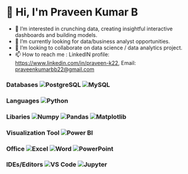 # 👋 Hi, I'm Praveen Kumar B

- 👀 I’m interested in crunching data, creating insightful interactive dashboards and building models.
- 🌱 I’m currently looking for data/business analyst opportunities.
- 🙏 I’m looking to collaborate on data science / data analytics project.
- 📫 How to reach me : LinkedIN profile: https://www.linkedin.com/in/praveen-k22, 
                      Email: [praveenkumarbb22@gmail.com](mailto:praveenkumarbb22@gmail.com)

### Databases ![PostgreSQL](https://img.shields.io/badge/PostgreSQL-336791?style=for-the-badge&logo=postgresql&logoColor=white) ![MySQL](https://img.shields.io/badge/MySQL-4479A1?style=for-the-badge&logo=mysql&logoColor=white)

### Languages ![Python](https://img.shields.io/badge/Python-3776AB?style=for-the-badge&logo=python&logoColor=white)

### Libaries ![Numpy](https://img.shields.io/badge/Numpy-013243?style=for-the-badge&logo=numpy&logoColor=white) ![Pandas](https://img.shields.io/badge/Pandas-150458?style=for-the-badge&logo=pandas&logoColor=white) ![Matplotlib](https://img.shields.io/badge/Matplotlib-0072B2?style=for-the-badge&logo=matplotlib&logoColor=white)

### Visualization Tool ![Power BI](https://img.shields.io/badge/Power%20BI-F2C811?style=for-the-badge&logo=power%20bi&logoColor=black)

### Office ![Excel](https://img.shields.io/badge/Microsoft%20Excel-217346?style=for-the-badge&logo=microsoft%20excel&logoColor=white) ![Word](https://img.shields.io/badge/Microsoft%20Word-2B579A?style=for-the-badge&logo=microsoft%20word&logoColor=white) ![PowerPoint](https://img.shields.io/badge/Microsoft%20PowerPoint-FF6F00?style=for-the-badge&logo=microsoft%20powerpoint&logoColor=white)

### IDEs/Editors ![VS Code](https://img.shields.io/badge/VS%20Code-007ACC?style=for-the-badge&logo=visual-studio-code&logoColor=white) ![Jupyter](https://img.shields.io/badge/Jupyter-F37626?style=for-the-badge&logo=jupyter&logoColor=white)




